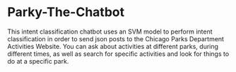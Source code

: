 # Parky-The-Chatbot
This intent classification chatbot uses an SVM model to perform intent classification in order to send json posts to the Chicago Parks Department Activities Website. You can ask about activities at different parks, during different times, as well as search for specific activities and look for things to do at a specific park.
